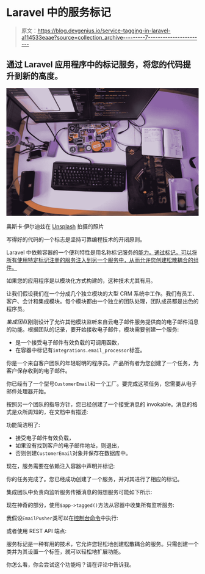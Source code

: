 # Laravel 中的服务标记

> 原文：<https://blog.devgenius.io/service-tagging-in-laravel-a114533eaae?source=collection_archive---------7----------------------->

## 通过 Laravel 应用程序中的标记服务，将您的代码提升到新的高度。

![](img/9e888259fbd0dc4d290714cab702ce8d.png)

奥斯卡·伊尔迪兹在 [Unsplash](https://unsplash.com?utm_source=medium&utm_medium=referral) 拍摄的照片

写得好的代码的一个标志是坚持可靠编程技术的开闭原则。

Laravel 中依赖容器的一个便利特性是用名称标记服务的[能力。通过标记，可以将所有使用特定标记注册的服务注入到另一个服务中，从而允许您创建松散耦合的组件。](https://laravel.com/docs/9.x/container#tagging)

如果您的应用程序是以模块化方式构建的，这种技术尤其有用。

让我们假设我们在一个分成几个独立模块的大型 CRM 系统中工作。我们有员工、客户、会计和集成模块。每个模块都由一个独立的团队处理，团队成员都是出色的程序员。

*集成团队*刚刚设计了允许其他模块监听来自云电子邮件服务提供商的电子邮件消息的功能。根据团队的记录，要开始接收电子邮件，模块需要创建一个服务:

*   是一个接受电子邮件有效负载的可调用函数，
*   在容器中标记有`integrations.email_processor`标签。

你是一个来自客户团队的年轻聪明的程序员。产品所有者为您创建了一个任务，为客户保存收到的电子邮件。

你已经有了一个型号`CustomerEmail`和一个工厂。要完成这项任务，您需要从电子邮件处理器开始。

按照另一个团队的指导方针，您已经创建了一个接受消息的 invokable。消息的格式是众所周知的，在文档中有描述:

功能简洁明了:

*   接受电子邮件有效负载，
*   如果没有找到客户的电子邮件地址，则退出，
*   否则创建`CustomerEmail`对象并保存在数据库中。

现在，服务需要在依赖注入容器中声明并标记:

你的任务完成了。您已经成功创建了一个服务，并对其进行了相应的标记。

集成团队中负责向监听服务传播消息的假想服务可能如下所示:

现在神奇的部分，使用`$app->tagged()`方法从容器中收集所有监听服务:

我假设`EmailPusher`类可以在[控制台命令](https://laravel.com/docs/9.x/artisan#generating-commands)中执行:

或者使用 REST API 端点:

服务标记是一种有用的技术，它允许您轻松地创建松散耦合的服务。只需创建一个类并为其设置一个标签，就可以轻松地扩展功能。

你怎么看，你会尝试这个功能吗？请在评论中告诉我。